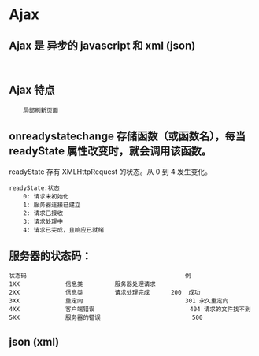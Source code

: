 # Ajax

## Ajax 是 异步的 javascript 和 xml  (json)
```


```


## Ajax 特点 
```
	局部刷新页面
```


## onreadystatechange 存储函数（或函数名），每当 readyState 属性改变时，就会调用该函数。 
readyState 存有 XMLHttpRequest 的状态。从 0 到 4 发生变化。
```
readyState:状态
	0: 请求未初始化 
	1: 服务器连接已建立 
	2: 请求已接收 
	3: 请求处理中 
	4: 请求已完成，且响应已就绪  
```


## 服务器的状态码：
```
状态码												例
1XX				信息类       	服务器处理请求
2XX             信息类       	请求处理完成		200  成功
3XX           	重定向       						301 永久重定向
4XX       		客户端错误   						404 请求的文件找不到     
5XX            	服务器的错误  						500  
```


## json  (xml)